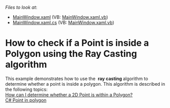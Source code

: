 <!-- default file list -->
*Files to look at*:

* [MainWindow.xaml](./CS/DXMapShapeFile1/MainWindow.xaml) (VB: [MainWindow.xaml.vb](./VB/DXMapShapeFile1/MainWindow.xaml.vb))
* [MainWindow.xaml.cs](./CS/DXMapShapeFile1/MainWindow.xaml.cs) (VB: [MainWindow.xaml.vb](./VB/DXMapShapeFile1/MainWindow.xaml.vb))
<!-- default file list end -->
# How to check if a Point is inside a Polygon using the Ray Casting algorithm 


This example demonstrates how to use the  <strong>ray casting </strong>algorithm to determine whether a point is inside a polygon. This algorithm is described in the following topics:<br><a href="http://stackoverflow.com/questions/217578/how-can-i-determine-whether-a-2d-point-is-within-a-polygon">How can I determine whether a 2D Point is within a Polygon?</a><br><a href="http://stackoverflow.com/questions/4243042/c-sharp-point-in-polygon">C# Point in polygon</a>

<br/>



